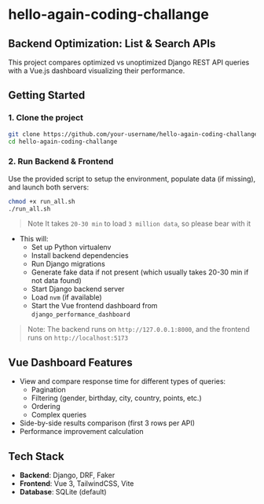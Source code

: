 # hello-again-coding-challange

## Backend Optimization: List & Search APIs

This project compares optimized vs unoptimized Django REST API queries with a Vue.js dashboard visualizing their performance.

## Getting Started

### 1. Clone the project
```bash
git clone https://github.com/your-username/hello-again-coding-challange.git
cd hello-again-coding-challange
```

### 2. Run Backend & Frontend

Use the provided script to setup the environment, populate data (if missing), and launch both servers:

```bash
chmod +x run_all.sh
./run_all.sh
```
> Note It takes `20-30 min` to load `3 million data`, so please bear with it

- This will:
  - Set up Python virtualenv
  - Install backend dependencies
  - Run Django migrations
  - Generate fake data if not present (which usually takes 20-30 min if not data found)
  - Start Django backend server
  - Load `nvm` (if available)
  - Start the Vue frontend dashboard from `django_performance_dashboard`

> Note: The backend runs on `http://127.0.0.1:8000`, and the frontend runs on `http://localhost:5173`

## Vue Dashboard Features

- View and compare response time for different types of queries:
  - Pagination
  - Filtering (gender, birthday, city, country, points, etc.)
  - Ordering
  - Complex queries
- Side-by-side results comparison (first 3 rows per API)
- Performance improvement calculation

## Tech Stack
- **Backend**: Django, DRF, Faker
- **Frontend**: Vue 3, TailwindCSS, Vite
- **Database**: SQLite (default)
